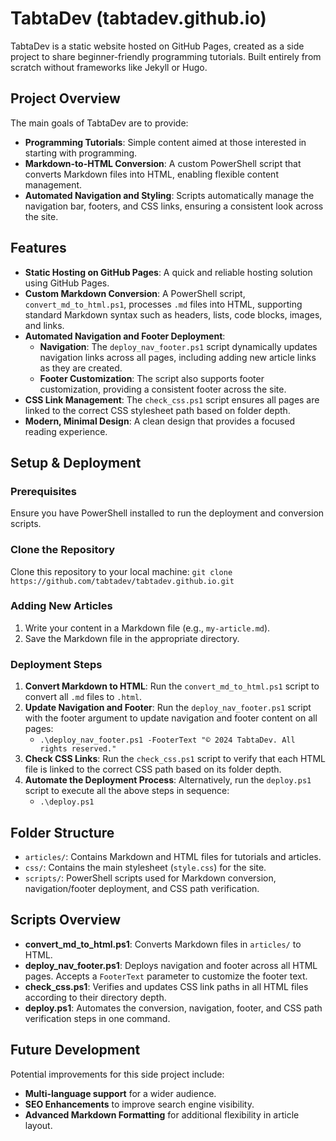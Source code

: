 # TabtaDev (tabtadev.github.io)

TabtaDev is a static website hosted on GitHub Pages, created as a side project to share beginner-friendly programming tutorials. Built entirely from scratch without frameworks like Jekyll or Hugo.

## Project Overview

The main goals of TabtaDev are to provide:

- **Programming Tutorials**: Simple content aimed at those interested in starting with programming.
- **Markdown-to-HTML Conversion**: A custom PowerShell script that converts Markdown files into HTML, enabling flexible content management.
- **Automated Navigation and Styling**: Scripts automatically manage the navigation bar, footers, and CSS links, ensuring a consistent look across the site.

## Features

- **Static Hosting on GitHub Pages**: A quick and reliable hosting solution using GitHub Pages.
- **Custom Markdown Conversion**: A PowerShell script, `convert_md_to_html.ps1`, processes `.md` files into HTML, supporting standard Markdown syntax such as headers, lists, code blocks, images, and links.
- **Automated Navigation and Footer Deployment**:
  - **Navigation**: The `deploy_nav_footer.ps1` script dynamically updates navigation links across all pages, including adding new article links as they are created.
  - **Footer Customization**: The script also supports footer customization, providing a consistent footer across the site.
- **CSS Link Management**: The `check_css.ps1` script ensures all pages are linked to the correct CSS stylesheet path based on folder depth.
- **Modern, Minimal Design**: A clean design that provides a focused reading experience.

## Setup & Deployment

### Prerequisites

Ensure you have PowerShell installed to run the deployment and conversion scripts.

### Clone the Repository

Clone this repository to your local machine: `git clone https://github.com/tabtadev/tabtadev.github.io.git`

### Adding New Articles

1. Write your content in a Markdown file (e.g., `my-article.md`).
2. Save the Markdown file in the appropriate directory.

### Deployment Steps

1. **Convert Markdown to HTML**: Run the `convert_md_to_html.ps1` script to convert all `.md` files to `.html`.
2. **Update Navigation and Footer**: Run the `deploy_nav_footer.ps1` script with the footer argument to update navigation and footer content on all pages:
   - `.\deploy_nav_footer.ps1 -FooterText "© 2024 TabtaDev. All rights reserved."`
3. **Check CSS Links**: Run the `check_css.ps1` script to verify that each HTML file is linked to the correct CSS path based on its folder depth.
4. **Automate the Deployment Process**: Alternatively, run the `deploy.ps1` script to execute all the above steps in sequence:
   - `.\deploy.ps1`

## Folder Structure

- `articles/`: Contains Markdown and HTML files for tutorials and articles.
- `css/`: Contains the main stylesheet (`style.css`) for the site.
- `scripts/`: PowerShell scripts used for Markdown conversion, navigation/footer deployment, and CSS path verification.

## Scripts Overview

- **convert_md_to_html.ps1**: Converts Markdown files in `articles/` to HTML.
- **deploy_nav_footer.ps1**: Deploys navigation and footer across all HTML pages. Accepts a `FooterText` parameter to customize the footer text.
- **check_css.ps1**: Verifies and updates CSS link paths in all HTML files according to their directory depth.
- **deploy.ps1**: Automates the conversion, navigation, footer, and CSS path verification steps in one command.

## Future Development

Potential improvements for this side project include:

- **Multi-language support** for a wider audience.
- **SEO Enhancements** to improve search engine visibility.
- **Advanced Markdown Formatting** for additional flexibility in article layout.